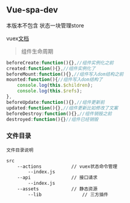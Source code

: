 ## Vue-spa-dev

本版本不包含 状态一块管理store

vuex[文档](http://vuex.vuejs.org/zh-cn/state.html)

> 组件生命周期
```javascript
beforeCreate:function(){},//组件实例化之前
created:function(){},//组件实例化了
beforeMount:function(){},//组件写入dom结构之前
mounted:function(){//组件写入dom结构了
    console.log(this.$children);
    console.log(this.$refs);
},
beforeUpdate:function(){},//组件更新前
updated:function(){},//组件更新比如修改了文案
beforeDestroy:function(){},//组件销毁之前
destroyed:function(){}//组件已经销毁
```
### 文件目录
`文件目录说明`
```bash
src  
    --actions           // vuex状态命令管理
        --index.js
    --api               // 接口请求
        --index.js
    --assets            // 静态资源
        --lib               // 三方插件
```